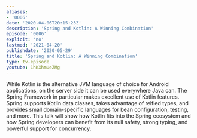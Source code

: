 ```yaml
---
aliases:
- '0006'
date: '2020-04-06T20:15:23Z'
description: 'Spring and Kotlin: A Winning Combination'
episode: '0006'
explicit: 'no'
lastmod: '2021-04-20'
publishdate: '2020-05-29'
title: 'Spring and Kotlin: A Winning Combination'
type: tv-episode
youtube: 1hKXhmUeZMg
---
```


While Kotlin is the alternative JVM language of choice for Android applications, on the server side it can be used everywhere Java can. The Spring Framework in particular makes excellent use of Kotlin features. Spring supports Kotlin data classes, takes advantage of reified types, and provides small domain-specific languages for bean configuration, testing, and more. This talk will show how Kotlin fits into the Spring ecosystem and how Spring developers can benefit from its null safety, strong typing, and powerful support for concurrency.